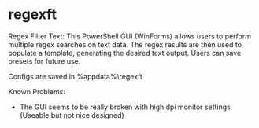 # regexft
 Regex Filter Text: This PowerShell GUI (WinForms) allows users to perform multiple regex searches on text data. The regex results are then used to populate a template, generating the desired text output. Users can save presets for future use.

Configs are saved in %appdata%\regexft

Known Problems:
- The GUI seems to be really broken with high dpi monitor settings (Useable but not nice designed)
